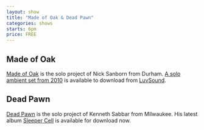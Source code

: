 ```yaml
---
layout: show
title: "Made of Oak & Dead Pawn"
categories: shows
starts: 6pm
price: FREE
---
```

## Made of Oak

[Made of Oak][made-of-oak] is the solo project of Nick Sanborn from Durham. 
[A solo ambient set from 2010][moo-live] is available to download from [LuvSound][luvsound].

## Dead Pawn

[Dead Pawn][dead-pawn] is the solo project of Kenneth Sabbar from Milwaukee.
His latest album [Sleeper Cell][dead-pawn] is available for download now.

[made-of-oak]: https://soundcloud.com/madeofoak
[moo-live]: http://www.luvsound.org/files/luv026/06-Made_Of_Oak.mp3
[luvsound]: http://www.luvsound.org
[dead-pawn]: https://deadpawn.bandcamp.com/album/sleeper-cell
